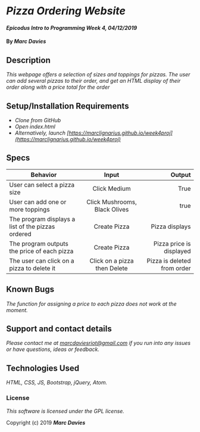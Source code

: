 # _Pizza Ordering Website_

#### _Epicodus Intro to Programming Week 4, 04/12/2019_

#### By _**Marc Davies**_

## Description

_This webpage offers a selection of sizes and toppings for pizzas. The user can add several pizzas to their order, and get an HTML display of their order along with a price total for the order_

## Setup/Installation Requirements

* _Clone from GitHub_
* _Open index.html_
* _Alternatively, launch [https://marclignarius.github.io/week4proj](https://marclignarius.github.io/week4proj)_

## Specs

| Behavior | Input | Output |
| ------------- |:-------------:| -----:|
| User can select a pizza size | Click Medium | True |
| User can add one or more toppings | Click Mushrooms, Black Olives | true |
| The program displays a list of the pizzas ordered | Create Pizza | Pizza displays |
| The program outputs the price of each pizza | Create Pizza | Pizza price is displayed |
| The user can click on a pizza to delete it | Click on a pizza then Delete | Pizza is deleted from order |


## Known Bugs

_The function for assigning a price to each pizza does not work at the moment._

## Support and contact details

_Please contact me at marcdaviesriot@gmail.com if you run into any issues or have questions, ideas or feedback._

## Technologies Used

_HTML, CSS, JS, Bootstrap, jQuery, Atom._

### License

*This software is licensed under the GPL license.*

Copyright (c) 2019 **_Marc Davies_**
